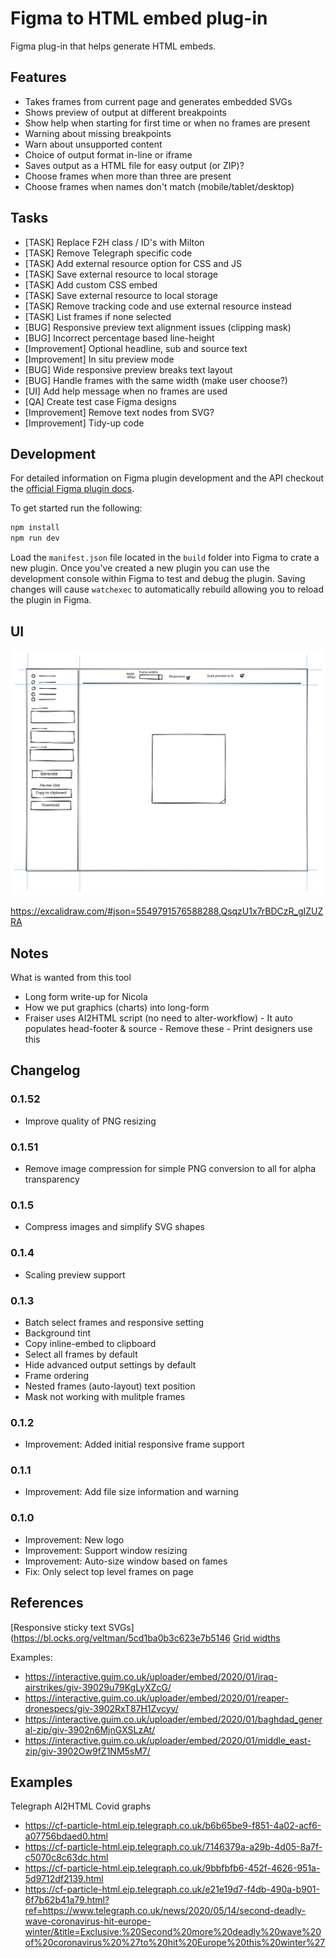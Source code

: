 # Figma to HTML embed plug-in

Figma plug-in that helps generate HTML embeds.

## Features

- Takes frames from current page and generates embedded SVGs
- Shows preview of output at different breakpoints
- Show help when starting for first time or when no frames are present
- Warning about missing breakpoints
- Warn about unsupported content
- Choice of output format in-line or iframe
- Saves output as a HTML file for easy output (or ZIP)?
- Choose frames when more than three are present
- Choose frames when names don't match (mobile/tablet/desktop)

## Tasks

- [TASK] Replace F2H class / ID's with Milton
- [TASK] Remove Telegraph specific code
- [TASK] Add external resource option for CSS and JS
- [TASK] Save external resource to local storage
- [TASK] Add custom CSS embed
- [TASK] Save external resource to local storage
- [TASK] Remove tracking code and use external resource instead
- [TASK] List frames if none selected
- [BUG] Responsive preview text alignment issues (clipping mask)
- [BUG] Incorrect percentage based line-height
- [Improvement] Optional headline, sub and source text
- [Improvement] In situ preview mode
- [BUG] Wide responsive preview breaks text layout
- [BUG] Handle frames with the same width (make user choose?)
- [UI] Add help message when no frames are used
- [QA] Create test case Figma designs
- [Improvement] Remove text nodes from SVG?
- [Improvement] Tidy-up code

## Development

For detailed information on Figma plugin development and the API checkout the
[official Figma plugin docs](https://www.figma.com/plugin-docs/intro/).

To get started run the following:

```bash
npm install
npm run dev
```

Load the `manifest.json` file located in the `build` folder into Figma to crate
a new plugin. Once you've created a new plugin you can use the development console
within Figma to test and debug the plugin. Saving changes will cause `watchexec`
to automatically rebuild allowing you to reload the plugin in Figma.

## UI

![UI drawing](docs/ui-design_v2.svg)

https://excalidraw.com/#json=5549791576588288,QsqzU1x7rBDCzR_gIZUZRA

## Notes

What is wanted from this tool

- Long form write-up for Nicola
- How we put graphics (charts) into long-form
- Fraiser uses AI2HTML script (no need to alter-workflow) - It auto populates head-footer & source - Remove these - Print designers use this

## Changelog

### 0.1.52

- Improve quality of PNG resizing

### 0.1.51

- Remove image compression for simple PNG conversion to all for alpha transparency

### 0.1.5

- Compress images and simplify SVG shapes

### 0.1.4

- Scaling preview support

### 0.1.3

- Batch select frames and responsive setting
- Background tint
- Copy inline-embed to clipboard
- Select all frames by default
- Hide advanced output settings by default
- Frame ordering
- Nested frames (auto-layout) text position
- Mask not working with mulitple frames

### 0.1.2

- Improvement: Added initial responsive frame support

### 0.1.1

- Improvement: Add file size information and warning

### 0.1.0

- Improvement: New logo
- Improvement: Support window resizing
- Improvement: Auto-size window based on fames
- Fix: Only select top level frames on page

## References

[Responsive sticky text SVGs](https://bl.ocks.org/veltman/5cd1ba0b3c623e7b5146
[Grid widths](https://docs.google.com/spreadsheets/d/1AxeiLKKsQn7pq6wFKcKsSbAgR44K8CA1cLyBYre64IY/edit?ts=5ebd2636#gid=0)

Examples:

- https://interactive.guim.co.uk/uploader/embed/2020/01/iraq-airstrikes/giv-39029u79KgLyXZcG/
- https://interactive.guim.co.uk/uploader/embed/2020/01/reaper-dronespecs/giv-3902RxT87H1Zvcyy/
- https://interactive.guim.co.uk/uploader/embed/2020/01/baghdad_general-zip/giv-3902n6MjnGXSLzAt/
- https://interactive.guim.co.uk/uploader/embed/2020/01/middle_east-zip/giv-3902Ow9fZ1NM5sM7/

## Examples

Telegraph AI2HTML Covid graphs

- https://cf-particle-html.eip.telegraph.co.uk/b6b65be9-f851-4a02-acf6-a07756bdaed0.html
- https://cf-particle-html.eip.telegraph.co.uk/7146379a-a29b-4d05-8a7f-c5070c8c63dc.html
- https://cf-particle-html.eip.telegraph.co.uk/9bbfbfb6-452f-4626-951a-5d9712df2139.html
- https://cf-particle-html.eip.telegraph.co.uk/e21e19d7-f4db-490a-b901-6f7b62b41a79.html?ref=https://www.telegraph.co.uk/news/2020/05/14/second-deadly-wave-coronavirus-hit-europe-winter/&title=Exclusive:%20Second%20more%20deadly%20wave%20of%20coronavirus%20%27to%20hit%20Europe%20this%20winter%27
